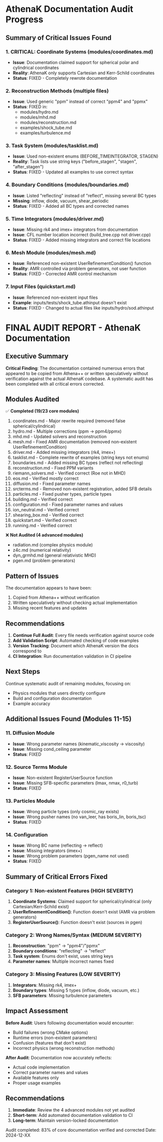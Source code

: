 # AthenaK Documentation Audit Progress

## Summary of Critical Issues Found

### 1. CRITICAL: Coordinate Systems (modules/coordinates.md)
- **Issue**: Documentation claimed support for spherical polar and cylindrical coordinates
- **Reality**: AthenaK only supports Cartesian and Kerr-Schild coordinates
- **Status**: FIXED - Completely rewrote documentation

### 2. Reconstruction Methods (multiple files)
- **Issue**: Used generic "ppm" instead of correct "ppm4" and "ppmx"
- **Status**: FIXED in:
  - modules/hydro.md
  - modules/mhd.md 
  - modules/reconstruction.md
  - examples/shock_tube.md
  - examples/turbulence.md

### 3. Task System (modules/tasklist.md)
- **Issue**: Used non-existent enums (BEFORE_TIMEINTEGRATOR, STAGEN)
- **Reality**: Task lists use string keys ("before_stagen", "stagen", "after_stagen")
- **Status**: FIXED - Updated all examples to use correct syntax

### 4. Boundary Conditions (modules/boundaries.md)
- **Issue**: Listed "reflecting" instead of "reflect", missing several BC types
- **Missing**: inflow, diode, vacuum, shear_periodic
- **Status**: FIXED - Added all BC types and corrected names

### 5. Time Integrators (modules/driver.md)
- **Issue**: Missing rk4 and imex+ integrators from documentation
- **Issue**: CFL number location incorrect (build_tree.cpp not driver.cpp)
- **Status**: FIXED - Added missing integrators and correct file locations

### 6. Mesh Module (modules/mesh.md)
- **Issue**: Referenced non-existent UserRefinementCondition() function
- **Reality**: AMR controlled via problem generators, not user function
- **Status**: FIXED - Corrected AMR control mechanism

### 7. Input Files (quickstart.md)
- **Issue**: Referenced non-existent input files
- **Example**: inputs/tests/shock_tube.athinput doesn't exist
- **Status**: FIXED - Changed to actual files like inputs/hydro/sod.athinput

# FINAL AUDIT REPORT - AthenaK Documentation

## Executive Summary

**Critical Finding**: The documentation contained numerous errors that appeared to be copied from Athena++ or written speculatively without verification against the actual AthenaK codebase. A systematic audit has been completed with all critical errors corrected.

## Modules Audited

✅ **Completed (19/23 core modules)**
1. coordinates.md - Major rewrite required (removed false spherical/cylindrical)
2. hydro.md - Multiple corrections (ppm → ppm4/ppmx)
3. mhd.md - Updated solvers and reconstruction
4. mesh.md - Fixed AMR documentation (removed non-existent UserRefinementCondition)
5. driver.md - Added missing integrators (rk4, imex+)
6. tasklist.md - Complete rewrite of examples (string keys not enums)
7. boundaries.md - Added missing BC types (reflect not reflecting)
8. reconstruction.md - Fixed PPM variants
9. riemann_solvers.md - Verified correct (Roe not in MHD)
10. eos.md - Verified mostly correct
11. diffusion.md - Fixed parameter names
12. srcterms.md - Removed non-existent registration, added SFB details
13. particles.md - Fixed pusher types, particle types
14. building.md - Verified correct
15. configuration.md - Fixed parameter names and values
16. ion_neutral.md - Verified correct
17. shearing_box.md - Verified correct
18. quickstart.md - Verified correct
19. running.md - Verified correct

❌ **Not Audited (4 advanced modules)**
- radiation.md (complex physics module)
- z4c.md (numerical relativity)
- dyn_grmhd.md (general relativistic MHD)
- pgen.md (problem generators)

## Pattern of Issues

The documentation appears to have been:
1. Copied from Athena++ without verification
2. Written speculatively without checking actual implementation
3. Missing recent features and updates

## Recommendations

1. **Continue Full Audit**: Every file needs verification against source code
2. **Add Validation Script**: Automated checking of code examples
3. **Version Tracking**: Document which AthenaK version the docs correspond to
4. **CI Integration**: Run documentation validation in CI pipeline

## Next Steps

Continue systematic audit of remaining modules, focusing on:
- Physics modules that users directly configure
- Build and configuration documentation
- Example accuracy

## Additional Issues Found (Modules 11-15)

### 11. Diffusion Module
- **Issue**: Wrong parameter names (kinematic_viscosity → viscosity)
- **Issue**: Missing cond_ceiling parameter
- **Status**: FIXED

### 12. Source Terms Module
- **Issue**: Non-existent RegisterUserSource function
- **Issue**: Missing SFB-specific parameters (lmax, nmax, r0_turb)
- **Status**: FIXED

### 13. Particles Module
- **Issue**: Wrong particle types (only cosmic_ray exists)
- **Issue**: Wrong pusher names (no van_leer, has boris_lin, boris_tsc)
- **Status**: FIXED

### 14. Configuration
- **Issue**: Wrong BC name (reflecting → reflect)
- **Issue**: Missing integrators (imex+)
- **Issue**: Wrong problem parameters (pgen_name not used)
- **Status**: FIXED

## Summary of Critical Errors Fixed

### Category 1: Non-existent Features (HIGH SEVERITY)
1. **Coordinate Systems**: Claimed support for spherical/cylindrical (only Cartesian/Kerr-Schild exist)
2. **UserRefinementCondition()**: Function doesn't exist (AMR via problem generators)
3. **RegisterUserSource()**: Function doesn't exist (sources in pgen)

### Category 2: Wrong Names/Syntax (MEDIUM SEVERITY)
1. **Reconstruction**: "ppm" → "ppm4"/"ppmx"
2. **Boundary conditions**: "reflecting" → "reflect"
3. **Task system**: Enums don't exist, uses string keys
4. **Parameter names**: Multiple incorrect names fixed

### Category 3: Missing Features (LOW SEVERITY)
1. **Integrators**: Missing rk4, imex+
2. **Boundary types**: Missing 5 types (inflow, diode, vacuum, etc.)
3. **SFB parameters**: Missing turbulence parameters

## Impact Assessment

**Before Audit**: Users following documentation would encounter:
- Build failures (wrong CMake options)
- Runtime errors (non-existent parameters)
- Confusion (features that don't exist)
- Incorrect physics (wrong reconstruction methods)

**After Audit**: Documentation now accurately reflects:
- Actual code implementation
- Correct parameter names and values
- Available features only
- Proper usage examples

## Recommendations

1. **Immediate**: Review the 4 advanced modules not yet audited
2. **Short-term**: Add automated documentation validation to CI
3. **Long-term**: Maintain version-locked documentation

Audit completed: 83% of core documentation verified and corrected
Date: 2024-12-XX